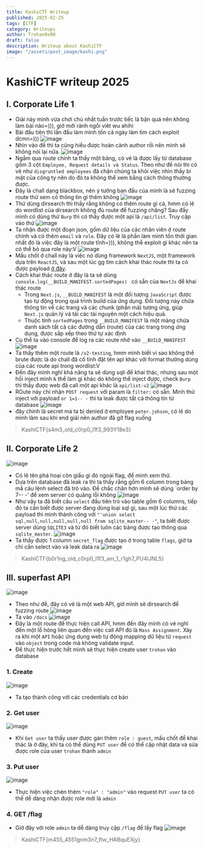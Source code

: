 ```yaml
---
title: KashiCTF Writeup
published: 2025-02-25
tags: [CTF]
category: Writeups
author: Trohan0x00
draft: false
description: Writeup about KashiCTF
image: "/assets/post_image/kashi.png"
---
```


# KashiCTF writeup 2025
## I. Corporate Life 1
* Giải này mình vừa chơi chủ nhất tuần trước tiếc là bận quá nên không làm bài nào=))), giờ mới rảnh ngồi viêt wu ahihi
* Bài đầu tiên thì lần đầu làm mình tốn cả ngày làm tìm cách exploit dcmn=)))
![image](https://hackmd.io/_uploads/SyPjtHs9kx.png)
* Nhìn vào đề thì ta cũng hiểu được hoàn cảnh author rồi nên mình sẽ không nói lại nữa. 
![image](https://hackmd.io/_uploads/rJJaKSo5ke.png)
* Ngắm qua route chính ta thấy một bảng, có vẻ là được lấy từ database gồm 3 cột `Employee, Request details và Status`. Theo như đề nói thì có vẻ như `disgruntled employees` đã chặn chúng ta khỏi việc nhìn thấy bí mật của công ty nên do đó ta không thể xem bằng cách thông thường được.
* Đây là chall dạng blackbox, nên ý tưởng ban đầu của mình là sẽ fuzzing route thử xem có thông tin gì thêm không
![image](https://hackmd.io/_uploads/HJsbnBjqkx.png)
* Thử dùng dirsearch thì thấy rằng không có thêm route gì cả, hmm có lẽ do wordlist của dirsearch không đủ route để fuzzing chăng? Sau đấy mình có dùng thử `Burp` thì có thấy được một api là `/api/list`. Truy cập vào thử
![image](https://hackmd.io/_uploads/rk8Y2rj5kg.png)
* Ta nhận được một đoạn json, gồm dữ liệu của các nhân viên ở route chính và có thêm `email` và `role`. Đây có lẽ là phần làm mình tốn thời gian nhất đó là việc đây là một route tĩnh=))), không thể exploit gì khác nên ta có thể bỏ qua role này:V
![image](https://hackmd.io/_uploads/SJPJaroqJg.png)
* Mấu chốt ở chall này là việc nó dùng framework `NextJS`, một framework dựa trên `ReactJS`, và sau một lúc gg tìm cách khai thác route thì ta có được payload [ở đây](https://www.linkedin.com/posts/mandal-saumadip_bugbounty-bugbountytips-activity-7238994256491659264-Poxt/).
* Cách khai thác route ở đây là ta sẽ dùng `console.log(__BUILD_MANIFEST.sortedPages)
` có sẵn của `NextJs` để khai thác route 
    * Trong `Next.js`, `__BUILD_MANIFEST` là một đối tượng `JavaScript` được tạo tự động trong quá trình build của ứng dụng. Đối tượng này chứa thông tin về các trang và các chunk (phần mã) tương ứng, giúp `Next.js` quản lý và tải các tài nguyên một cách hiệu quả.
    * Thuộc tính `sortedPages` trong `__BUILD_MANIFEST` là một mảng chứa danh sách tất cả các đường dẫn (route) của các trang trong ứng dụng, được sắp xếp theo thứ tự xác định
* Cụ thể ta vào console để log ra các route nhờ vào `__BUILD_MANIFEST`
![image](https://hackmd.io/_uploads/BJK1kUo51g.png)
* Ta thấy thêm một route là `/v2-testing`, hmm mình biết vì sao không thể brute được là do chall đã cố tỉnh đặt tên api khác với format thường dùng của các route api trong wordlist:V
* Đến đây mình nghĩ khả năng ta sẽ dùng sqli để khai thác, nhưng sau một hồi inject mình k thể làm gì khác do không thể inject được, check `Burp` thì thấy được web đã call một api khác là `api/list-v2`
![image](https://hackmd.io/_uploads/SJiXxUic1g.png)
* ROute này chỉ nhận `POST request` với param là `filter:` có sẵn. Mình thử inject với payload `or 1=1-- -` thì ta leak được tất cả thông tin từ database
![image](https://hackmd.io/_uploads/BkpebIj9Jx.png)
* đây chính là secret mà ta bị denied ở employee `peter.johson`, có lẽ do mình làm sau khi end giải nên author đã gỡ flag xuống
> KashiCTF{s4m3_old_c0rp0_l1f3_993Y18e3}

## II. Corporate Life 2
![image](https://hackmd.io/_uploads/HkwRM8s51x.png)
* Có lẽ tên phá hoại còn giấu gì đó ngoài flag, để mình xem thử.
* Dưa trên database đã leak ra thì ta thấy rằng gồm 6 column trong bảng mầ câu lệnh select đã trỏ vào. Để chắc chăn hơn mình sẽ dùng `order by 7-- -' để xem server có quăng lỗi không
![image](https://hackmd.io/_uploads/ByukIUi9ye.png)
* Như vậy ta đã biết câu `select` đầu tiên trỏ vào table gồm 6 columns, tiếp đó ta cần biết được server đang dùng loại sql gì, sau một lúc thử các payload thì mình thành công với `"'union select sql,null,null,null,null,null from sqlite_master-- -"`, ta biết được server dùng `SQLITE3` và từ đó biết luôn các bảng được tạo thông qua `sqlite_master`.
![image](https://hackmd.io/_uploads/B1O7w8i9kl.png)
* Ta thấy được 1 column `secret_flag` được tạo ở trong table `flags`, giờ ta chỉ cần select vào và leak data ra
![image](https://hackmd.io/_uploads/SJd0DIoqJl.png)
> KashiCTF{b0r1ng_old_c0rp0_l1f3_am_1_r1gh7_PU4lJNL5}
## III. superfast API
![image](https://hackmd.io/_uploads/B1dC28iqJx.png)
* Theo như đề, đây có vẻ là một web API, giờ mình sẽ dirsearch để fuzzing route 
![image](https://hackmd.io/_uploads/rJJGaUj9kx.png)
* Ta vào `/docs` 
![image](https://hackmd.io/_uploads/rkRh0Uoq1l.png)
* Đây là một route để thực hiện call API, hmm đến đây mình có vẻ nghĩ đến một lỗ hỏng liên quan đến việc call API đó là `Mass Assignment`. Xảy ra khi một `API` hoặc ứng dụng web tự động mapping dữ liệu từ `request` vào `object` trong code mà không validate input. 
* Để thực hiện trước hết mình sẽ thực hiện create user `trohan` vào database
### 1. Create 
![image](https://hackmd.io/_uploads/B142kvj5Jg.png)
* Ta tạo thành công với các credentials cơ bản
### 2. Get user 
![image](https://hackmd.io/_uploads/BkoC1Po9Je.png)
* Khi `Get user` ta thấy user được gán thêm `role : guest`, mấu chốt để khai thác là ở đây, khi ta có thể dùng `PUT user` để có thể cập nhật data và sửa được role của user `trohan` thành `admin`
### 3. Put user
![image](https://hackmd.io/_uploads/SkoExwjq1e.png)
* Thực hiện việc chèn thêm `"role" : "admin"` vào request `PUT user` ta có thể dễ dàng nhận được role mới là `admin`
### 4. GET /flag
* Giờ đây với role `admin` ta dễ dàng truy cập `/flag` để lấy flag
![image](https://hackmd.io/_uploads/rJ3tlvscyg.png)
> KashiCTF{m455_4551gnm3n7_ftw_HABquEXjy}
